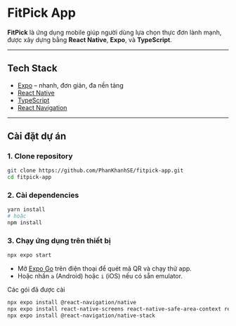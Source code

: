 # FitPick App

**FitPick** là ứng dụng mobile giúp người dùng lựa chọn thực đơn lành mạnh, được xây dựng bằng **React Native**, **Expo**, và **TypeScript**.

---

## Tech Stack

- [Expo](https://expo.dev/) – nhanh, đơn giản, đa nền tảng
- [React Native](https://reactnative.dev/)
- [TypeScript](https://www.typescriptlang.org/)
- [React Navigation](https://reactnavigation.org/)

---

## Cài đặt dự án

### 1. Clone repository

```bash
git clone https://github.com/PhanKhanhSE/fitpick-app.git
cd fitpick-app
```

### 2. Cài dependencies

```bash
yarn install
# hoặc
npm install
```

### 3. Chạy ứng dụng trên thiết bị

```bash
npx expo start
```

- Mở [Expo Go](https://expo.dev/client) trên điện thoại để quét mã QR và chạy thử app.
- Hoặc nhấn `a` (Android) hoặc `i` (iOS) nếu có sẵn emulator.

Các gói đã được cài

```bash
npx expo install @react-navigation/native
npx expo install react-native-screens react-native-safe-area-context react-native-gesture-handler react-native-reanimated
npx expo install @react-navigation/native-stack
```